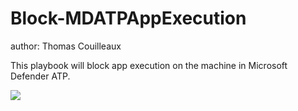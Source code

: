 # Block-MDATPAppExecution
author: Thomas Couilleaux

This playbook will block app execution on the machine in Microsoft Defender ATP.

<a href="https://portal.azure.com/#create/Microsoft.Template/uri/https%3A%2F%2Fraw.githubusercontent.com%2Fgaelor%2FSentinelAsCode%2Fmaster%2FPlaybooks%2FBlock-MDATPAppExecution%2FBlock-MDATPAppExecution.json" target="_blank">
    <img src="https://aka.ms/deploytoazurebutton""/>
</a>